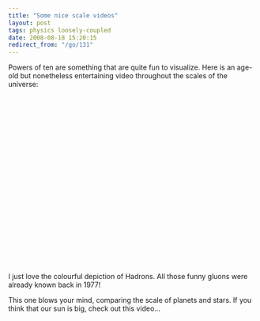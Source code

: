 ```yaml
---
title: "Some nice scale videos"
layout: post
tags: physics loosely-coupled
date: 2008-08-18 15:20:15
redirect_from: "/go/131"
---
```


Powers of ten are something that are quite fun to visualize. Here is an age-old but nonetheless entertaining video throughout the scales of the universe:

<object width="425" height="344"><param name="movie" value="http://www.youtube.com/v/41gWUkVQ-9U&hl=en&fs=1"></param><param name="allowFullScreen" value="true"></param><embed src="http://www.youtube.com/v/41gWUkVQ-9U&hl=en&fs=1" type="application/x-shockwave-flash" allowfullscreen="true" width="425" height="344"></embed></object>

I just love the colourful depiction of Hadrons. All those funny gluons were already known back in 1977!

This one blows your mind, comparing the scale of planets and stars. If you think that our sun is big, check out this video...

<object width="425" height="344"><param name="movie" value="http://www.youtube.com/v/x1w8hKTJ2Co&hl=en&fs=1"></param><param name="allowFullScreen" value="true"></param><embed src="http://www.youtube.com/v/x1w8hKTJ2Co&hl=en&fs=1" type="application/x-shockwave-flash" allowfullscreen="true" width="425" height="344"></embed></object>